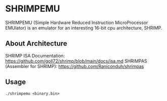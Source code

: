 SHRIMPEMU
======

SHRIMPEMU (Simple Hardware Reduced Instruction MicroProcessor EMUlator) is an emulator for an interesting 16-bit cpu architecture, SHRIMP.

## About Architecture
SHRIMP ISA Documentation: https://github.com/goll72/shrimp/blob/main/docs/isa.md
SHRIMPAS (Assembler for SHRIMP): https://github.com/Raniconduh/shrimpas

## Usage

`./shrimpemu <binary.bin>`
